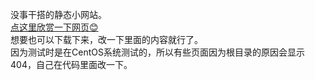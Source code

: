 没事干搭的静态小网站。</br>
[点这里欣赏一下网页😊](https://liu-angle.github.io/Introduce-yourself/) </br>
想要也可以下载下来，改一下里面的内容就行了。</br>
因为测试时是在CentOS系统测试的，所以有些页面因为根目录的原因会显示404，自己在代码里面改一下。
